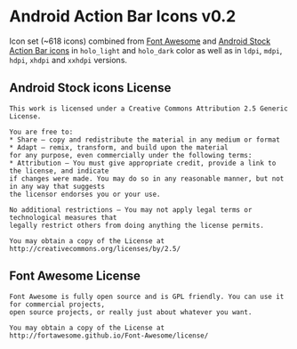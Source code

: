 Android Action Bar Icons v0.2
==============

Icon set (~618 icons) combined from [Font Awesome](http://fortawesome.github.io/Font-Awesome/) and
[Android Stock Action Bar icons](http://developer.android.com/design/style/iconography.html#action-bar) in `holo_light` and `holo_dark` color as well as in
`ldpi`, `mdpi`, `hdpi`, `xhdpi` and `xxhdpi` versions.

Android Stock icons License
-------

    This work is licensed under a Creative Commons Attribution 2.5 Generic License.

    You are free to:    
    * Share — copy and redistribute the material in any medium or format
    * Adapt — remix, transform, and build upon the material
    for any purpose, even commercially under the following terms:
    * Attribution — You must give appropriate credit, provide a link to the license, and indicate
    if changes were made. You may do so in any reasonable manner, but not in any way that suggests
    the licensor endorses you or your use.

    No additional restrictions — You may not apply legal terms or technological measures that
    legally restrict others from doing anything the license permits.
    
    You may obtain a copy of the License at
    http://creativecommons.org/licenses/by/2.5/

Font Awesome License
-------

    Font Awesome is fully open source and is GPL friendly. You can use it for commercial projects,
    open source projects, or really just about whatever you want.
    
    You may obtain a copy of the License at
    http://fortawesome.github.io/Font-Awesome/license/
